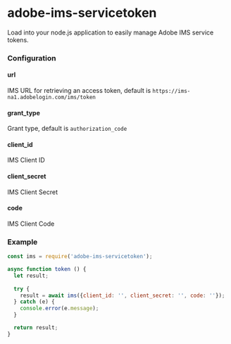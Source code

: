 # adobe-ims-servicetoken
Load into your node.js application to easily manage Adobe IMS service tokens.

### Configuration
#### url
IMS URL for retrieving an access token, default is `https://ims-na1.adobelogin.com/ims/token`

#### grant_type
Grant type, default is `authorization_code`

#### client_id
IMS Client ID

#### client_secret
IMS Client Secret

#### code
IMS Client Code

### Example
```javascript
const ims = require('adobe-ims-servicetoken');

async function token () {
  let result;
  
  try {
    result = await ims({client_id: '', client_secret: '', code: ''});
  } catch (e) {
    console.error(e.message);
  }

  return result;
}
```
